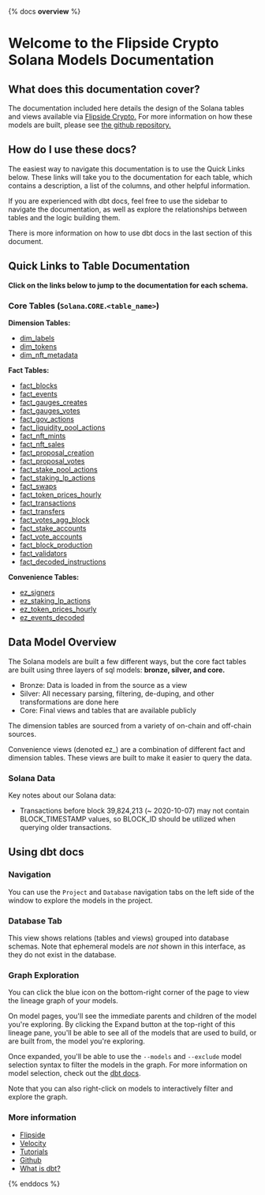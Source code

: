 {% docs __overview__ %}

# Welcome to the Flipside Crypto Solana Models Documentation

## **What does this documentation cover?**
The documentation included here details the design of the Solana
 tables and views available via [Flipside Crypto.](https://flipsidecrypto.xyz/) For more information on how these models are built, please see [the github repository.](https://github.com/flipsideCrypto/solana-models/)

## **How do I use these docs?**
The easiest way to navigate this documentation is to use the Quick Links below. These links will take you to the documentation for each table, which contains a description, a list of the columns, and other helpful information.

If you are experienced with dbt docs, feel free to use the sidebar to navigate the documentation, as well as explore the relationships between tables and the logic building them.

There is more information on how to use dbt docs in the last section of this document.

## **Quick Links to Table Documentation**

**Click on the links below to jump to the documentation for each schema.**

### Core Tables (`Solana`.`CORE`.`<table_name>`)

**Dimension Tables:**
- [dim_labels](#!/model/model.solana_models.core__dim_labels)
- [dim_tokens](#!/model/model.solana_models.core__dim_tokens)
- [dim_nft_metadata](#!/model/model.solana_models.core__nft_metadata)

**Fact Tables:**
- [fact_blocks](#!/model/model.solana_models.core__fact_blocks)
- [fact_events](#!/model/model.solana_models.core__fact_events)
- [fact_gauges_creates](#!/model/model.solana_models.core__fact_events)
- [fact_gauges_votes](#!/model/model.solana_models.core__fact_gauges_votes)
- [fact_gov_actions](#!/model/model.solana_models.core__fact_gov_actions)
- [fact_liquidity_pool_actions](#!/model/model.solana_models.core__fact_liquidity_pool_actions)
- [fact_nft_mints](#!/model/model.solana_models.core__fact_nft_mints)
- [fact_nft_sales](#!/model/model.solana_models.core__fact_nft_sales)
- [fact_proposal_creation](#!/model/model.solana_models.core__fact_proposal_creation)
- [fact_proposal_votes](#!/model/model.solana_models.core__fact_proposal_votes)
- [fact_stake_pool_actions](#!/model/model.solana_models.core__fact_stake_pool_actions)
- [fact_staking_lp_actions](#!/model/model.solana_models.core__fact_staking_lp_actions)
- [fact_swaps](#!/model/model.solana_models.core__fact_swaps)
- [fact_token_prices_hourly](#!/model/model.solana_models.core__fact_token_prices_hourly)
- [fact_transactions](#!/model/model.solana_models.core__fact_transactions)
- [fact_transfers](#!/model/model.solana_models.core__fact_transfers)
- [fact_votes_agg_block](#!/model/model.solana_models.core__fact_votes_agg_block)
- [fact_stake_accounts](#!/model/model.solana_models.core__fact_stake_accounts)
- [fact_vote_accounts](#!/model/model.solana_models.core__fact_vote_accounts)
- [fact_block_production](#!/model/model.solana_models.core__fact_block_production)
- [fact_validators](#!/model/model.solana_models.core__fact_validators)
- [fact_decoded_instructions](#!/model/model.solana_models.core__fact_decoded_instructions)

**Convenience Tables:**
- [ez_signers](#!/model/model.solana_models.core__ez_signers)
- [ez_staking_lp_actions](#!/model/model.solana_models.core__ez_staking_lp_actions)
- [ez_token_prices_hourly](#!/model/model.solana_models.core__ez_token_prices_hourly)
- [ez_events_decoded](#!/model/model.solana_models.core__ez_events_decoded)

## **Data Model Overview**

The Solana models are built a few different ways, but the core fact tables are built using three layers of sql models: **bronze, silver, and core.**

- Bronze: Data is loaded in from the source as a view
- Silver: All necessary parsing, filtering, de-duping, and other transformations are done here
- Core: Final views and tables that are available publicly

The dimension tables are sourced from a variety of on-chain and off-chain sources.

Convenience views (denoted ez_) are a combination of different fact and dimension tables. These views are built to make it easier to query the data.

### Solana Data

Key notes about our Solana data:
- Transactions before block 39,824,213 (~ 2020-10-07) may not contain BLOCK_TIMESTAMP values, so BLOCK_ID should be utilized when querying older transactions.

## **Using dbt docs**
### Navigation

You can use the ```Project``` and ```Database``` navigation tabs on the left side of the window to explore the models in the project.

### Database Tab

This view shows relations (tables and views) grouped into database schemas. Note that ephemeral models are *not* shown in this interface, as they do not exist in the database.

### Graph Exploration

You can click the blue icon on the bottom-right corner of the page to view the lineage graph of your models.

On model pages, you'll see the immediate parents and children of the model you're exploring. By clicking the Expand button at the top-right of this lineage pane, you'll be able to see all of the models that are used to build, or are built from, the model you're exploring.

Once expanded, you'll be able to use the ```--models``` and ```--exclude``` model selection syntax to filter the models in the graph. For more information on model selection, check out the [dbt docs](https://docs.getdbt.com/docs/model-selection-syntax).

Note that you can also right-click on models to interactively filter and explore the graph.


### **More information**
- [Flipside](https://flipsidecrypto.xyz/)
- [Velocity](https://app.flipsidecrypto.com/velocity?nav=Discover)
- [Tutorials](https://docs.flipsidecrypto.com/our-data/tutorials)
- [Github](https://github.com/FlipsideCrypto/solana-models)
- [What is dbt?](https://docs.getdbt.com/docs/introduction)

{% enddocs %}